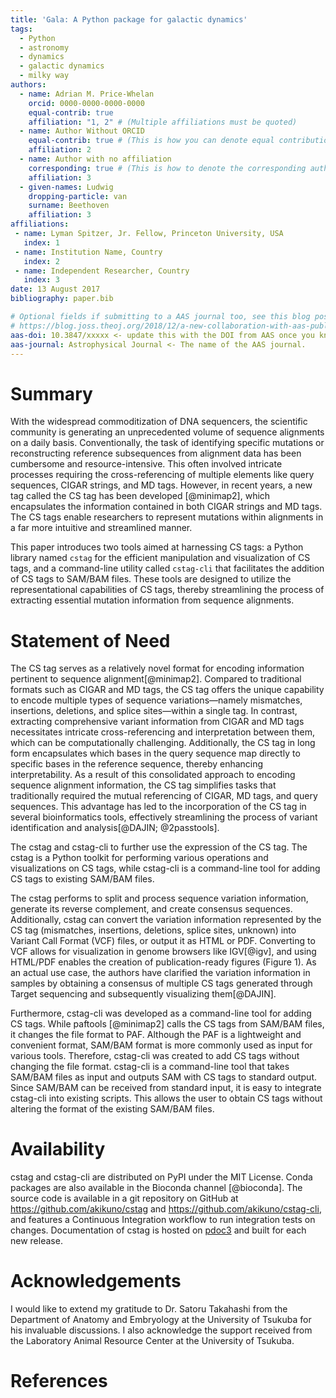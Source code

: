 ```yaml
---
title: 'Gala: A Python package for galactic dynamics'
tags:
  - Python
  - astronomy
  - dynamics
  - galactic dynamics
  - milky way
authors:
  - name: Adrian M. Price-Whelan
    orcid: 0000-0000-0000-0000
    equal-contrib: true
    affiliation: "1, 2" # (Multiple affiliations must be quoted)
  - name: Author Without ORCID
    equal-contrib: true # (This is how you can denote equal contributions between multiple authors)
    affiliation: 2
  - name: Author with no affiliation
    corresponding: true # (This is how to denote the corresponding author)
    affiliation: 3
  - given-names: Ludwig
    dropping-particle: van
    surname: Beethoven
    affiliation: 3
affiliations:
 - name: Lyman Spitzer, Jr. Fellow, Princeton University, USA
   index: 1
 - name: Institution Name, Country
   index: 2
 - name: Independent Researcher, Country
   index: 3
date: 13 August 2017
bibliography: paper.bib

# Optional fields if submitting to a AAS journal too, see this blog post:
# https://blog.joss.theoj.org/2018/12/a-new-collaboration-with-aas-publishing
aas-doi: 10.3847/xxxxx <- update this with the DOI from AAS once you know it.
aas-journal: Astrophysical Journal <- The name of the AAS journal.
---
```


<!-- ---
title: cstag: A Python Package for manipulating and visualizing CS tags
tags:
  - python
  - genomics
  - sequencing
  - bioinformatics
authors:
  - name: Akihiro Kuno
    orcid: 0000-0002-4674-6882
    corresponding: true
    affiliation: 1
affiliations:
 - name: Department of Anatomy and Embryology, University of Tsukuba, Tsukuba, Ibaraki, Japan
   index: 1
date: 30 October 2023
bibliography: paper/paper.bib
--- -->

# Summary
With the widespread commoditization of DNA sequencers, the scientific community is generating an unprecedented volume of sequence alignments on a daily basis. Conventionally, the task of identifying specific mutations or reconstructing reference subsequences from alignment data has been cumbersome and resource-intensive. This often involved intricate processes requiring the cross-referencing of multiple elements like query sequences, CIGAR strings, and MD tags. However, in recent years, a new tag called the CS tag has been developed [@minimap2], which encapsulates the information contained in both CIGAR strings and MD tags. The CS tags enable researchers to represent mutations within alignments in a far more intuitive and streamlined manner.

This paper introduces two tools aimed at harnessing CS tags: a Python library named `cstag` for the efficient manipulation and visualization of CS tags, and a command-line utility called `cstag-cli` that facilitates the addition of CS tags to SAM/BAM files. These tools are designed to utilize the representational capabilities of CS tags, thereby streamlining the process of extracting essential mutation information from sequence alignments.


# Statement of Need

The CS tag serves as a relatively novel format for encoding information pertinent to sequence alignment[@minimap2]. Compared to traditional formats such as CIGAR and MD tags, the CS tag offers the unique capability to encode multiple types of sequence variations—namely mismatches, insertions, deletions, and splice sites—within a single tag. In contrast, extracting comprehensive variant information from CIGAR and MD tags necessitates intricate cross-referencing and interpretation between them, which can be computationally challenging. Additionally, the CS tag in long form encapsulates which bases in the query sequence map directly to specific bases in the reference sequence, thereby enhancing interpretability. As a result of this consolidated approach to encoding sequence alignment information, the CS tag simplifies tasks that traditionally required the mutual referencing of CIGAR, MD tags, and query sequences. This advantage has led to the incorporation of the CS tag in several bioinformatics tools, effectively streamlining the process of variant identification and analysis[@DAJIN; @2passtools].

The cstag and cstag-cli to further use the expression of the CS tag. The cstag is a Python toolkit for performing various operations and visualizations on CS tags, while cstag-cli is a command-line tool for adding CS tags to existing SAM/BAM files.

The cstag performs to split and process sequence variation information, generate its reverse complement, and create consensus sequences. Additionally, cstag can convert the variation information represented by the CS tag (mismatches, insertions, deletions, splice sites, unknown) into Variant Call Format (VCF) files, or output it as HTML or PDF. Converting to VCF allows for visualization in genome browsers like IGV[@igv], and using HTML/PDF enables the creation of publication-ready figures (Figure 1). As an actual use case, the authors have clarified the variation information in samples by obtaining a consensus of multiple CS tags generated through Target sequencing and subsequently visualizing them[@DAJIN].

<!-- ![Visualization of CS tags by VCF and HTML outputs.](cstag_visualization.png) -->

Furthermore, cstag-cli was developed as a command-line tool for adding CS tags. While paftools [@minimap2] calls the CS tags from SAM/BAM files, it changes the file format to PAF. Although the PAF is a lightweight and convenient format, SAM/BAM format is more  commonly used as input for various tools. Therefore, cstag-cli was created to add CS tags without changing the file format. cstag-cli is a command-line tool that takes SAM/BAM files as input and outputs SAM with CS tags to standard output. Since SAM/BAM can be received from standard input, it is easy to integrate cstag-cli into existing scripts. This allows the user to obtain CS tags without altering the format of the existing SAM/BAM files.

# Availability
cstag and cstag-cli are distributed on PyPI under the MIT License. Conda packages are also available in the Bioconda channel [@bioconda]. The source code is available in a git repository on GitHub at https://github.com/akikuno/cstag and https://github.com/akikuno/cstag-cli, and features a Continuous Integration workflow to run integration tests on changes. Documentation of cstag is hosted on [pdoc3](https://akikuno.github.io/cstag/cstag/) and built for each new release.

# Acknowledgements

I would like to extend my gratitude to Dr. Satoru Takahashi from the Department of Anatomy and Embryology at the University of Tsukuba for his invaluable discussions. I also acknowledge the support received from the Laboratory Animal Resource Center at the University of Tsukuba.

# References



